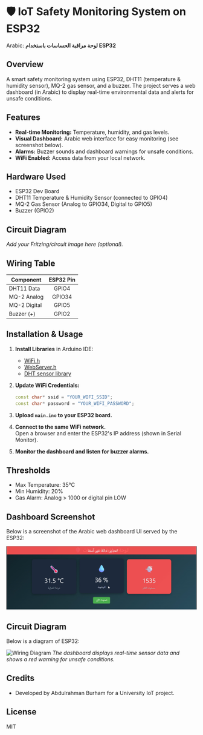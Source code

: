 # 🛡️ IoT Safety Monitoring System on ESP32

Arabic: **لوحة مراقبة الحساسات باستخدام ESP32**

## Overview

A smart safety monitoring system using ESP32, DHT11 (temperature & humidity sensor), MQ-2 gas sensor, and a buzzer. The project serves a web dashboard (in Arabic) to display real-time environmental data and alerts for unsafe conditions.

## Features

- **Real-time Monitoring:** Temperature, humidity, and gas levels.
- **Visual Dashboard:** Arabic web interface for easy monitoring (see screenshot below).
- **Alarms:** Buzzer sounds and dashboard warnings for unsafe conditions.
- **WiFi Enabled:** Access data from your local network.

## Hardware Used

- ESP32 Dev Board
- DHT11 Temperature & Humidity Sensor (connected to GPIO4)
- MQ-2 Gas Sensor (Analog to GPIO34, Digital to GPIO5)
- Buzzer (GPIO2)

## Circuit Diagram

_Add your Fritzing/circuit image here (optional)._

## Wiring Table

| Component     | ESP32 Pin |
|---------------|:---------:|
| DHT11 Data    | GPIO4     |
| MQ-2 Analog   | GPIO34    |
| MQ-2 Digital  | GPIO5     |
| Buzzer (+)    | GPIO2     |

## Installation & Usage

1. **Install Libraries** in Arduino IDE:
    - [WiFi.h](https://github.com/espressif/arduino-esp32)
    - [WebServer.h](https://github.com/espressif/arduino-esp32)
    - [DHT sensor library](https://github.com/adafruit/DHT-sensor-library)

2. **Update WiFi Credentials:**
    ```cpp
    const char* ssid = "YOUR_WIFI_SSID";
    const char* password = "YOUR_WIFI_PASSWORD";
    ```

3. **Upload `main.ino` to your ESP32 board.**

4. **Connect to the same WiFi network.**  
   Open a browser and enter the ESP32's IP address (shown in Serial Monitor).

5. **Monitor the dashboard and listen for buzzer alarms.**

## Thresholds

- Max Temperature: 35°C
- Min Humidity: 20%
- Gas Alarm: Analog > 1000 or digital pin LOW

## Dashboard Screenshot

Below is a screenshot of the Arabic web dashboard UI served by the ESP32:

![IoT Dashboard Screenshot](images/dashboard.png)
## Circuit Diagram

Below is a diagram of ESP32:

![Wiring Diagram](images/wiring-diagram.png)
*The dashboard displays real-time sensor data and shows a red warning for unsafe conditions.*

## Credits

- Developed by Abdulrahman Burham for a University IoT project.

## License

MIT

